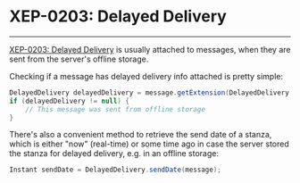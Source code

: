 # XEP-0203: Delayed Delivery
---

[XEP-0203: Delayed Delivery][Delayed Delivery] is usually attached to messages, when they are sent from the server's offline storage.

Checking if a message has delayed delivery info attached is pretty simple:

```java
DelayedDelivery delayedDelivery = message.getExtension(DelayedDelivery.class);
if (delayedDelivery != null) {
    // This message was sent from offline storage
}
```

There's also a convenient method to retrieve the send date of a stanza, which is either "now" (real-time) or some time ago in case the server stored the stanza for delayed delivery, e.g. in an offline storage:

```java
Instant sendDate = DelayedDelivery.sendDate(message);
```

[Delayed Delivery]: http://xmpp.org/extensions/xep-0203.html "XEP-0203: Delayed Delivery"
